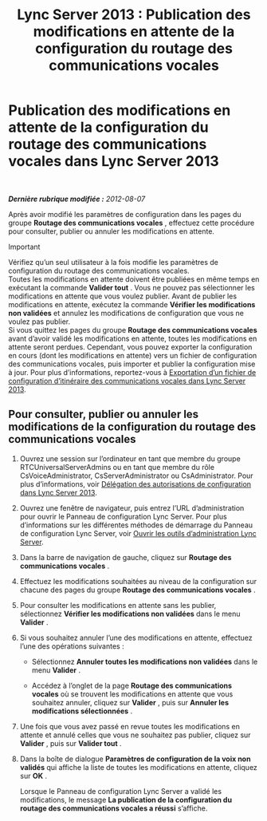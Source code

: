 ﻿---
title: 'Lync Server 2013 : Publication des modifications en attente de la configuration du routage des communications vocales'
TOCTitle: Publication des modifications en attente de la configuration du routage des communications vocales
ms:assetid: ff941d0b-fb4b-47d2-b866-6d990ac66b81
ms:mtpsurl: https://technet.microsoft.com/fr-fr/library/Gg413088(v=OCS.15)
ms:contentKeyID: 49299461
ms.date: 05/20/2016
mtps_version: v=OCS.15
ms.translationtype: HT
---

# Publication des modifications en attente de la configuration du routage des communications vocales dans Lync Server 2013

 

_**Dernière rubrique modifiée :** 2012-08-07_

Après avoir modifié les paramètres de configuration dans les pages du groupe **Routage des communications vocales** , effectuez cette procédure pour consulter, publier ou annuler les modifications en attente.

> [!important]  
> Vérifiez qu’un seul utilisateur à la fois modifie les paramètres de configuration du routage des communications vocales.<br />
Toutes les modifications en attente doivent être publiées en même temps en exécutant la commande <strong>Valider tout</strong> . Vous ne pouvez pas sélectionner les modifications en attente que vous voulez publier. Avant de publier les modifications en attente, exécutez la commande <strong>Vérifier les modifications non validées</strong> et annulez les modifications de configuration que vous ne voulez pas publier.<br />
Si vous quittez les pages du groupe <strong>Routage des communications vocales</strong> avant d’avoir validé les modifications en attente, toutes les modifications en attente seront perdues. Cependant, vous pouvez exporter la configuration en cours (dont les modifications en attente) vers un fichier de configuration des communications vocales, puis importer et publier la configuration mise à jour. Pour plus d’informations, reportez-vous à <a href="lync-server-2013-export-a-voice-route-configuration-file.md">Exportation d’un fichier de configuration d’itinéraire des communications vocales dans Lync Server 2013</a>.

## Pour consulter, publier ou annuler les modifications de la configuration du routage des communications vocales

1.  Ouvrez une session sur l’ordinateur en tant que membre du groupe RTCUniversalServerAdmins ou en tant que membre du rôle CsVoiceAdministrator, CsServerAdministrator ou CsAdministrator. Pour plus d’informations, voir [Délégation des autorisations de configuration dans Lync Server 2013](lync-server-2013-delegate-setup-permissions.md).

2.  Ouvrez une fenêtre de navigateur, puis entrez l’URL d’administration pour ouvrir le Panneau de configuration Lync Server. Pour plus d’informations sur les différentes méthodes de démarrage du Panneau de configuration Lync Server, voir [Ouvrir les outils d’administration Lync Server](lync-server-2013-open-lync-server-administrative-tools.md).

3.  Dans la barre de navigation de gauche, cliquez sur **Routage des communications vocales** .

4.  Effectuez les modifications souhaitées au niveau de la configuration sur chacune des pages du groupe **Routage des communications vocales** .

5.  Pour consulter les modifications en attente sans les publier, sélectionnez **Vérifier les modifications non validées** dans le menu **Valider** .

6.  Si vous souhaitez annuler l’une des modifications en attente, effectuez l’une des opérations suivantes :
    
      - Sélectionnez **Annuler toutes les modifications non validées** dans le menu **Valider** .
    
      - Accédez à l’onglet de la page **Routage des communications vocales** où se trouvent les modifications en attente que vous souhaitez annuler, cliquez sur **Valider** , puis sur **Annuler les modifications sélectionnées** .

7.  Une fois que vous avez passé en revue toutes les modifications en attente et annulé celles que vous ne souhaitez pas publier, cliquez sur **Valider** , puis sur **Valider tout** .

8.  Dans la boîte de dialogue **Paramètres de configuration de la voix non validés** qui affiche la liste de toutes les modifications en attente, cliquez sur **OK** .
    
    Lorsque le Panneau de configuration Lync Server a validé les modifications, le message **La publication de la configuration du routage des communications vocales a réussi** s’affiche.

